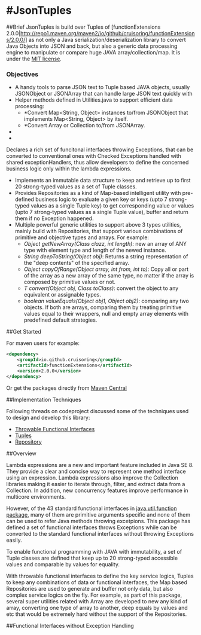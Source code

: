 #JsonTuples
===================


##Brief
JsonTuples is build over Tuples of [functionExtensions 2.0.0|http://repo1.maven.org/maven2/io/github/cruisoring/functionExtensions/2.0.0/] as not only a Java serialization/deserialization library to convert Java Objects into JSON and back, but also a generic data processing engine to manipulate or compare huge JAVA array/collection/map. It is under the [MIT license](http://www.opensource.org/licenses/mit-license.php).

### Objectives
 *	A handy tools to parse JSON text to Tuple based JAVA objects, usually JSONObject or JSONArray that can handle large JSON text quickly with 
 *  Helper methods defined in Utilities.java to support efficient data processing:
    - *Convert Map<String, Object> instances to/from JSONObject that implements Map<String, Object> by itself.
    - *Convert Array or Collection to/from JSONArray.
 *  
 *	
 Declares a rich set of funcitonal interfaces throwing Exceptions, that can be converted to conventional ones with Checked Exceptions handled with shared exceptionHandlers, thus allow developers to define the concerned business logic only within the lambda expressions.
 *	Implements an immutable data structure to keep and retrieve up to first 20 strong-typed values as a set of Tuple classes.
 *	Provides Repositories as a kind of Map-based intelligent utility with pre-defined business logic to evaluate a given key or keys (upto 7 strong-typed values as a single Tuple key) to get corresponding value or values (upto 7 strong-typed values as a single Tuple value), buffer and return them if no Exception happened.
 *	Multiple powerful generic utilities to support above 3 types utilities, mainly build with Repositories, that support various combinations of primitive and objective types and arrays. For example:
	- *Object getNewArray(Class clazz, int length)*: new an array of ANY type with element type and length of the newed instance.
	- *String deepToString(Object obj)*: Returns a string representation of the "deep contents" of the specified array.
	- *Object copyOfRange(Object array, int from, int to)*: Copy all or part of the array as a new array of the same type, no matter if the array is composed by primitive values or not.
	- *T convert(Object obj, Class<T> toClass)*: convert the object to any equivalent or assignable types.
	- *boolean valueEquals(Object obj1, Object obj2)*: comparing any two objects. If both are arrays, comparing them by treating primitive values equal to their wrappers, null and empty array elements with predefined default strategies.
 
##Get Started

For maven users for example:
```xml
<dependency>
    <groupId>io.github.cruisoring</groupId>
    <artifactId>functionExtensions</artifactId>
    <version>2.0.0</version>
</dependency>
```

Or get the packages directly from [Maven Central](http://repo1.maven.org/maven2/io/github/cruisoring/functionExtensions/2.0.0/)

##Implementation Techniques

Following threads on codeproject discussed some of the techniques used to design and develop this library:
- [Throwable Functional Interfaces](https://www.codeproject.com/Articles/1231137/functionExtensions-Techniques-Throwable-Functional)
- [Tuples](https://www.codeproject.com/Articles/1232570/Function-Extensions-Techniques-Tuples)
- [Repository](https://www.codeproject.com/Articles/1233122/functionExtensions-Techniques-Repository)

##Overview

Lambda expressions are a new and important feature included in Java SE 8. They provide a clear and concise way to represent one method interface using an expression. Lambda expressions also improve the Collection libraries making it easier to iterate through, filter, and extract data from a Collection. In addition, new concurrency features improve performance in multicore environments.

However, of the 43 standard functional interfaces in [java.util.function package](https://docs.oracle.com/javase/8/docs/api/java/util/function/package-summary.html), many of them are primitive arguments specific and none of them can be used to refer Java methods throwing excetpions. This package has defined a set of functional interfaces throws Exceptions while can be converted to the standard functional interfaces without throwing Exceptions easily.

To enable functional programming with JAVA with immutability, a set of Tuple classes are defined that keep up to 20 strong-typed accessible values and comparable by values for equality.

With throwable functional interfaces to define the key service logics, Tuples to keep any combinations of data or functional interfaces, the Map based Repositories are used to generate and buffer not only data, but also complex service logics on the fly. For example, as part of this package, several super utilities related with Array are developed to new any kind of array, converting one type of array to another, deep equals by values and etc that would be extremely hard without the support of the Repositories.


##Functional Interfaces without Exception Handling
